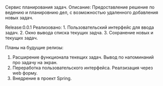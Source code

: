 Сервис планирования задач.
Описание:
    Предоставление решение по ведению и планировнию дел, с возможностью удаленного добавления новых задач.

Release:0.0.1
Реализовано:
    1. Пользовательский интерфейс для ввода задач.
    2. Окно вывода списка текущих задча.
    3. Сохранение новых и текущих задач.

Планы на будущие релизы:
1. Расширение функционала текещих задач. Вывод по напоминаний про задачу на экран.
2. Переработка пользовательского интерфейса. Реалзизация через web форму.
3. Внедрение в проект Spring.
